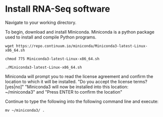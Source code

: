 # Install RNA-Seq software

Navigate to your working directory.

To begin, download and install Miniconda.  Miniconda is a python package used to install and compile Python programs.

    wget https://repo.continuum.io/miniconda/Miniconda3-latest-Linux-x86_64.sh

    chmod 775 Miniconda3-latest-Linux-x86_64.sh

    ./Miniconda3-latest-Linux-x86_64.sh

Miniconda will prompt you to read the license agreement and confirm the location to which it will be installed.
    "Do you accept the license terms? [yes|no]"
    "Miniconda3 will now be installed into this location: ~/miniconda3" and "Press ENTER to confirm the location"

Continue to type the following into the following command line and execute:

    mv ~/miniconda3/ .
